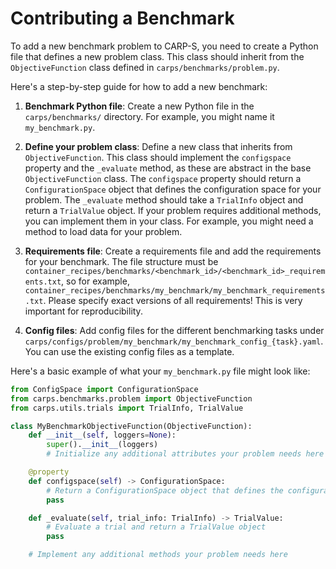 # Contributing a Benchmark

To add a new benchmark problem to CARP-S, you need to create a Python file that defines a 
new problem class. This class should inherit from the `ObjectiveFunction` class defined in 
`carps/benchmarks/problem.py`. 

Here's a step-by-step guide for how to add a new benchmark:

1. **Benchmark Python file**:
Create a new Python file in the `carps/benchmarks/` directory. 
For example, you might name it `my_benchmark.py`.


2. **Define your problem class**: 
Define a new class that inherits from `ObjectiveFunction`. This class should implement the `configspace` 
property and the `_evaluate` method, as these are abstract in the base `ObjectiveFunction` class. 
The `configspace` property should return a `ConfigurationSpace` object that defines the 
configuration space for your problem. The `_evaluate` method should take a `TrialInfo` object 
and return a `TrialValue` object. If your problem requires additional methods, you can implement 
them in your class. For example, you might need a method to load data for your problem. 


3. **Requirements file**: Create a requirements file and add the requirements for your benchmark. 
   The file structure must be 
   `container_recipes/benchmarks/<benchmark_id>/<benchmark_id>_requirements.txt`, so for example,
   `container_recipes/benchmarks/my_benchmark/my_benchmark_requirements.txt`. Please specify exact 
   versions of all requirements! This is very important for reproducibility.


4. **Config files**: Add config files for the different benchmarking tasks under 
   `carps/configs/problem/my_benchmark/my_benchmark_config_{task}.yaml`. 
   You can use the existing config files as a template.

Here's a basic example of what your `my_benchmark.py` file might look like:

```python
from ConfigSpace import ConfigurationSpace
from carps.benchmarks.problem import ObjectiveFunction
from carps.utils.trials import TrialInfo, TrialValue

class MyBenchmarkObjectiveFunction(ObjectiveFunction):
    def __init__(self, loggers=None):
        super().__init__(loggers)
        # Initialize any additional attributes your problem needs here

    @property
    def configspace(self) -> ConfigurationSpace:
        # Return a ConfigurationSpace object that defines the configuration space for your problem
        pass

    def _evaluate(self, trial_info: TrialInfo) -> TrialValue:
        # Evaluate a trial and return a TrialValue object
        pass

    # Implement any additional methods your problem needs here
```
